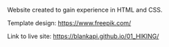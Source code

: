 Website created to gain experience in HTML and CSS. 

Template design: https://www.freepik.com/

Link to live site: https://blankapi.github.io/01_HIKING/
